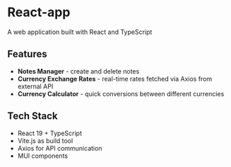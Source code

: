 # React-app
A web application built with React and TypeScript
##  Features
- **Notes Manager** - create and delete notes
- **Currency Exchange Rates** - real-time rates fetched via Axios from external API
- **Currency Calculator** - quick conversions between different currencies

##  Tech Stack
- React 19 + TypeScript
- Vite.js as build tool
- Axios for API communication
- MUI components
